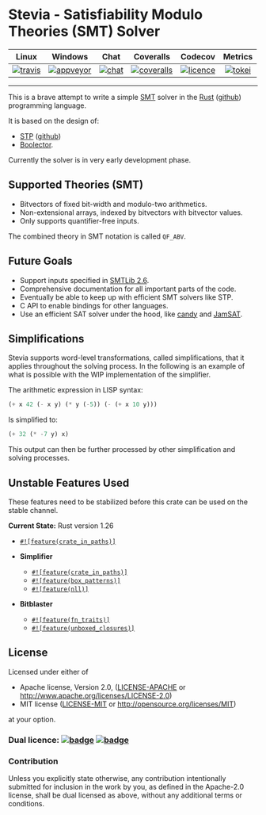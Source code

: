 # Stevia - Satisfiability Modulo Theories (SMT) Solver

|       Linux       |       Windows       |       Chat        |      Coveralls       |      Codecov       |     Metrics      |
|:-----------------:|:-------------------:|:-----------------:|:--------------------:|:------------------:|:----------------:|
| [![travis][0]][1] | [![appveyor][2]][3] | [![chat][10]][11] | [![coveralls][4]][5] | [![licence][6]][7] | [![tokei][8]][9] |

---

This is a brave attempt to write a simple [SMT][smt-wiki] solver in the [Rust][rust-home] ([github][rust-repo]) programming language.

It is based on the design of:

- [STP][stp-home] ([github][stp-repo])
- [Boolector][boolector-home].

Currently the solver is in very early development phase.

## Supported Theories (SMT)

- Bitvectors of fixed bit-width and modulo-two arithmetics.
- Non-extensional arrays, indexed by bitvectors with bitvector values.
- Only supports quantifier-free inputs.

The combined theory in SMT notation is called `QF_ABV`.

## Future Goals

- Support inputs specified in [SMTLib 2.6][smtlib-home].
- Comprehensive documentation for all important parts of the code.
- Eventually be able to keep up with efficient SMT solvers like STP.
- C API to enable bindings for other languages.
- Use an efficient SAT solver under the hood, like [candy][candy-repo] and [JamSAT][jamsat-repo].

## Simplifications

Stevia supports word-level transformations, called simplifications, that it applies throughout the solving process.
In the following is an example of what is possible with the WIP implementation of the simplifier.

The arithmetic expression in LISP syntax:

```lisp
(+ x 42 (- x y) (* y (-5)) (- (+ x 10 y)))
```

Is simplified to:

```lisp
(+ 32 (* -7 y) x)
```

This output can then be further processed by other simplification and solving processes.

## Unstable Features Used

These features need to be stabilized before this crate can be used on the stable channel.

**Current State:** Rust version 1.26

<!-- 
- [`#![feature(box_patterns)]`][unstable-box-patterns]
- [`#![feature(nll)]`][nll]
- [`#![feature(crate_in_paths)]`][crate-in-paths]
- ~~[`#![feature(conservative_impl_trait)]`][conservative-impl-trait]~~ (stable in 1.26)
- ~~[`#![feature(copy_closures)]`][copy-closures]~~ (stable in 1.26)
- ~~[`#![feature(clone_closures)]`][clone-closures]~~ (stable in 1.26)
- ~~[`#![feature(match_default_bindings)]`][match-default-bindings]~~ (stable in 1.26)
-->

- [`#![feature(crate_in_paths)]`][unstable_crate_in_paths]

- **Simplifier**

    - [`#![feature(crate_in_paths)]`][unstable_crate_in_paths]
    - [`#![feature(box_patterns)]`][unstable_box_patterns]
    - [`#![feature(nll)]`][unstable_nll]

- **Bitblaster**

    - [`#![feature(fn_traits)]`][unstable_fn_traits]
    - [`#![feature(unboxed_closures)]`][unstable_unboxed_closures]

## License

Licensed under either of

 * Apache license, Version 2.0, ([LICENSE-APACHE](LICENSE-APACHE) or http://www.apache.org/licenses/LICENSE-2.0)
 * MIT license ([LICENSE-MIT](LICENSE-MIT) or http://opensource.org/licenses/MIT)

at your option.

### Dual licence: [![badge][license-mit-badge]](LICENSE-MIT) [![badge][license-apache-badge]](LICENSE-APACHE)

### Contribution

Unless you explicitly state otherwise, any contribution intentionally submitted
for inclusion in the work by you, as defined in the Apache-2.0 license, shall be dual licensed as above, without any
additional terms or conditions.

[0]: https://travis-ci.org/Robbepop/stevia.svg?branch=master
[1]: https://travis-ci.org/Robbepop/stevia

[2]: https://ci.appveyor.com/api/projects/status/16fc9l6rtroo4xqd?svg=true
[3]: https://ci.appveyor.com/project/Robbepop/stevia/branch/master

[4]: https://coveralls.io/repos/github/Robbepop/stevia/badge.svg?branch=master
[5]: https://coveralls.io/github/Robbepop/stevia?branch=master

[6]: https://codecov.io/gh/Robbepop/stevia/branch/master/graph/badge.svg
[7]: https://codecov.io/gh/Robbepop/stevia/branch/master

[8]: https://tokei.rs/b1/github/robbepop/stevia?category=code
[9]: https://github.com/Aaronepower/tokei#badges

[10]: https://badges.gitter.im/stevia-solver/gitter.svg
[11]: https://gitter.im/stevia-solver/Lobby?utm_source=share-link&utm_medium=link&utm_campaign=share-link

[license-mit-badge]: https://img.shields.io/badge/license-MIT-blue.svg
[license-apache-badge]: https://img.shields.io/badge/license-APACHE-orange.svg

[smt-wiki]: https://en.wikipedia.org/wiki/Satisfiability_modulo_theories
[rust-home]: https://www.rust-lang.org/
[rust-repo]: https://github.com/rust-lang/rust
[stp-home]: http://stp.github.io/
[stp-repo]: https://github.com/stp/stp
[boolector-home]: http://fmv.jku.at/boolector/
[smtlib-home]: http://smtlib.cs.uiowa.edu/index.shtml
[candy-repo]: https://github.com/Udopia/candy-kingdom
[jamsat-repo]: https://github.com/fkutzner/JamSAT

[unstable_box_patterns]: https://github.com/rust-lang/rust/issues/29641
[unstable_nll]: https://github.com/rust-lang/rust/issues/43234
[unstable_crate_in_paths]: https://github.com/rust-lang/rust/issues/44660
[unstable_fn_traits]: https://github.com/rust-lang/rust/issues/29625
[unstable_unboxed_closures]: https://github.com/rust-lang/rust/issues/29625
